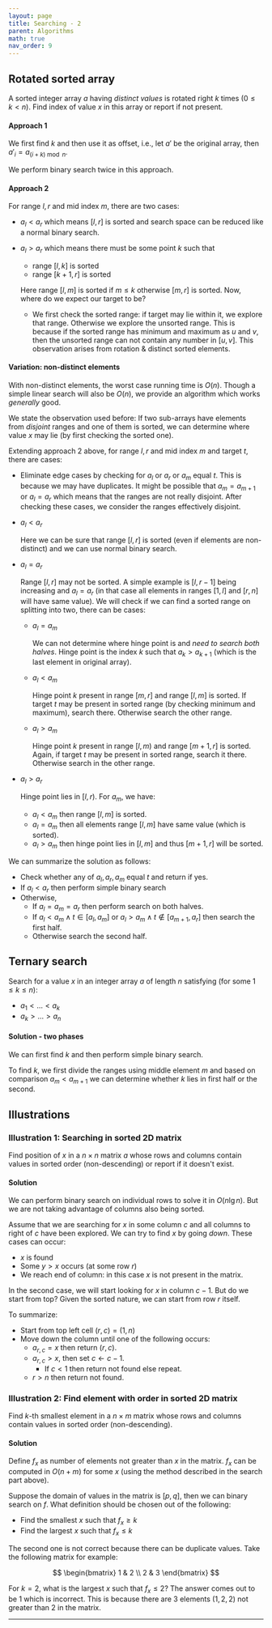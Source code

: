 ```yaml
---
layout: page
title: Searching - 2
parent: Algorithms
math: true
nav_order: 9
---
```


## Rotated sorted array

A sorted integer array $a$ having *distinct values* is rotated right $k$ times ($0 \le k \lt n$).
Find index of value $x$ in this array or report if not present.

#### Approach 1

We first find $k$ and then use it as offset, i.e.,
let $a'$ be the original array, then $a'_i = a_{(i+k) \bmod n}$.

We perform binary search twice in this approach.

#### Approach 2

For range $l, r$ and mid index $m$, there are two cases:
- $a_l < a_r$ which means $[l,r]$ is sorted and search space can be reduced like a normal binary search.
- $a_l > a_r$ which means there must be some point $k$ such that
  - range $[l, k]$ is sorted
  - range $[k+1, r]$ is sorted

  Here range $[l, m]$ is sorted if $m \le k$
  otherwise $[m, r]$ is sorted.
  Now, where do we expect our target to be?
   - We first check the sorted range: if target may lie within it, we
     explore that range. Otherwise we explore the unsorted range.
     This is because if the sorted range has minimum and maximum as $u$ and $v$,
     then the unsorted range can not contain any number in $[u, v]$.
     This observation arises from rotation & distinct sorted elements.

#### Variation: non-distinct elements

With non-distinct elements, the worst case running time is $O(n)$.
Though a simple linear search will also be $O(n)$, we provide an
algorithm which works *generally* good.

We state the observation used before:
If two sub-arrays have elements from *disjoint* ranges and one of them is sorted,
we can determine where value $x$ may lie (by first checking the sorted one).

Extending approach 2 above,
for range $l, r$ and mid index $m$ and target $t$, there are cases:

- Eliminate edge cases by checking for $a_l$ or $a_r$ or $a_m$ equal $t$.
  This is because we may have duplicates. It might be possible that $a_m = a_{m+1}$ or $a_l = a_r$
  which means that the ranges are not really disjoint. After checking
  these cases, we consider the ranges effectively disjoint.

- $a_l \lt a_r$

  Here we can be sure that range $[l, r]$ is sorted (even if elements are non-distinct)
  and we can use normal binary search.

- $a_l = a_r$

  Range $[l, r]$ may not be sorted. A simple example is $[l, r-1]$ being increasing and $a_l = a_r$
  (in that case all elements in ranges $[1, l]$ and $[r, n]$ will have same value).
  We will check if we can find a sorted range on splitting into two, there can be cases:
  - $a_l = a_m$

    We can not determine where hinge point is and *need to search both halves*.
    Hinge point is the index $k$ such that $a_k \gt a_{k+1}$ (which is the last element in original array).

  - $a_l \lt a_m$
  
    Hinge point $k$ present in range $[m, r]$ and range $[l, m]$ is sorted.
    If target $t$ may be present in sorted range (by checking minimum and maximum),
    search there. Otherwise search the other range.

  - $a_l \gt a_m$
  
    Hinge point $k$ present in range $[l,m)$ and range $[m+1,r]$ is sorted.
    Again, if target $t$ may be present in sorted range, search it there.
    Otherwise search in the other range.

- $a_l \gt a_r$

  Hinge point lies in $[l, r)$.
  For $a_m$, we have:
  - $a_l < a_m$ then range $[l, m]$ is sorted.
  - $a_l = a_m$ then all elements range $[l, m]$ have same value (which is sorted).
  - $a_l > a_m$ then hinge point lies in $[l, m]$ and thus $[m+1, r]$ will be
    sorted.

We can summarize the solution as follows:
- Check whether any of $a_l, a_r, a_m$ equal $t$ and return if yes.
- If $a_l \lt a_r$ then perform simple binary search
- Otherwise,
  - If $a_l = a_m = a_r$ then perform search on both halves.
  - If $a_l \lt a_m \land t \in [a_l, a_m]$ or $a_l \gt a_m \land t \notin [a_{m+1}, a_r]$
    then search the first half.
  - Otherwise search the second half.

## Ternary search

Search for a value $x$ in an integer array $a$
of length $n$ satisfying (for some $1 \le k \le n$):
- $a_1 \lt \ldots \lt a_k$
- $a_k \gt \ldots \gt a_n$

#### Solution - two phases

We can first find $k$ and then perform simple binary search.

To find $k$, we first divide the ranges using middle element $m$
and based on comparison $a_m \lt a_{m+1}$ we can determine whether
$k$ lies in first half or the second.

## Illustrations

### Illustration 1: Searching in sorted 2D matrix

Find position of $x$ in a $n \times n$ matrix $a$ whose rows
and columns contain values in sorted order (non-descending)
or report if it doesn't exist.

#### Solution

We can perform binary search on individual rows
to solve it in $O(n\lg{n})$.
But we are not taking advantage of columns also being sorted.

Assume that we are searching for $x$ in some column $c$
and all columns to right of $c$ have been explored.
We can try to find $x$ by going *down*. These cases can occur:
- $x$ is found
- Some $y \gt x$ occurs (at some row $r$)
- We reach end of column: in this case $x$ is not present in the matrix.

In the second case, we will start looking for $x$ in column
$c - 1$. But do we start from top? Given the sorted nature,
we can start from row $r$ itself.

To summarize:
- Start from top left cell $(r, c) = (1, n)$
- Move down the column until one of the following occurs:
  - $a_{r, c} = x$ then return $(r, c)$.
  - $a_{r, c} \gt x$, then set $c \leftarrow c - 1$.
    - If $c \lt 1$ then return not found else repeat.
  - $r \gt n$ then return not found.

### Illustration 2: Find element with order in sorted 2D matrix

Find $k$-th smallest element in a $n \times m$ matrix whose
rows and columns contain values in sorted order (non-descending).

#### Solution

Define $f_x$ as number of elements not greater than $x$
in the matrix.
$f_x$ can be computed in $O(n + m)$ for some $x$ (using
the method described in the search part above).

Suppose the domain of values in the matrix is $[p, q]$,
then we can binary search on $f$. What definition should
be chosen out of the following:
- Find the smallest $x$ such that $f_x \ge k$
- Find the largest $x$ such that $f_x \le k$

The second one is not correct because there can be duplicate
values. Take the following matrix for example:

$$
\begin{bmatrix}
1 & 2 \\
2 & 3
\end{bmatrix}
$$

For $k = 2$, what is the largest $x$ such that $f_x \le 2$?
The answer comes out to be $1$ which is incorrect. This
is because there are $3$ elements ($1, 2, 2$) not
greater than $2$ in the matrix.

***